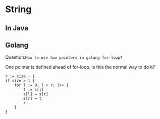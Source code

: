 
# String

## In Java


## Golang

Question:`How to use two pointers in golang for-loop?`

One pointer is defined ahead of for-loop, is this the normal way to do it?
```
r := size - 1
if size > 1 {
    for l := 0; l < r; l++ {
        t := s[l]
        s[l] = s[r]
        s[r] = t
        r--
    }
}
```